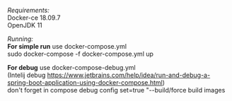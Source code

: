 _Requirements:_  
Docker-ce 18.09.7  
OpenJDK 11

_Running:_  
**For simple run** use docker-compose.yml  
sudo docker-compose -f docker-compose.yml up

**For debug** use docker-compose-debug.yml  
(Intelij debug https://www.jetbrains.com/help/idea/run-and-debug-a-spring-boot-application-using-docker-compose.html)  
don't forget in compose debug config set=true "--build/force build images
